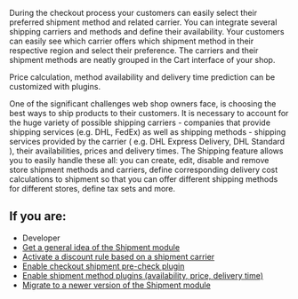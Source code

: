 During the checkout process your customers can easily select their preferred shipment method and related carrier. You can integrate several shipping carriers and methods and define their availability. Your customers can easily see which carrier offers which shipment method in their respective region and select their preference. The carriers and their shipment methods are neatly grouped in the Cart interface of your shop.

Price calculation, method availability and delivery time prediction can be customized with plugins.

One of the significant challenges web shop owners face, is choosing the best ways to ship products to their customers. It is necessary to account for the huge variety of possible shipping carriers - companies that provide shipping services (e.g. DHL, FedEx) as well as shipping methods - shipping services provided by the carrier ( e.g. DHL Express Delivery, DHL Standard ), their availabilities, prices and delivery times. The Shipping feature allows you to easily handle these all: you can create, edit, disable and remove store shipment methods and carriers, define corresponding delivery cost calculations to shipment so that you can offer different shipping methods for different stores, define tax sets and more.

## If you are:

<div class="mr-container">
    <div class="mr-list-container">
        <!-- col1 -->
        <div class="mr-col">
            <ul class="mr-list mr-list-green">
                <li class="mr-title">Developer</li>
                <li><a href="https://documentation.spryker.com/v1/docs/shipment-module-overview" class="mr-link">Get a general idea of the Shipment module</a></li>
                <li><a href="https://documentation.spryker.com/v1/docs/shipment-module-overview" class="mr-link">Activate a discount rule based on a shipment carrier</a></li>
                <li><a href="https://documentation.spryker.com/v1/docs/shipment-module-overview#checkout-shipment-pre-check-plugin" class="mr-link">Enable checkout shipment pre-check plugin</a></li>
                <li><a href="https://documentation.spryker.com/v1/docs/shipment-method-plugins" class="mr-link">Enable shipment method plugins (availability, price, delivery time)</a></li>
                <li><a href="https://documentation.spryker.com/v1/docs/shipment-method-plugins" class="mr-link">Migrate to a newer version of the Shipment module</a></li>
               </ul>
        </div>
        <!-- col2 
        <div class="mr-col">
            <ul class="mr-list mr-list-blue">
                <li class="mr-title"> Back Office User</li>
               <li><a href="https://documentation.spryker.com/v1/docs/shipment-module-overview" class="mr-link">Get a general idea of the Shipment module</a></li>
                <li><a href="https://documentation.spryker.com/v1/docs/creating-a-carrier-company" class="mr-link">Creating a Carrier Company</a></li>
                <li><a href="https://documentation.spryker.com/v1/docs/creating-and-managing-shipment-methods" class="mr-link">Creating and Managing Shipment Methods</a></li>
            </ul>
        </div>-->
    </div>
</div>